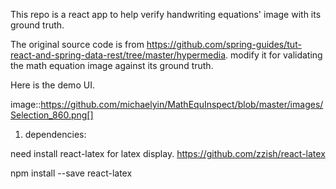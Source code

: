 This repo is a react app to help verify handwriting equations' image with its ground truth.

The original source code is from https://github.com/spring-guides/tut-react-and-spring-data-rest/tree/master/hypermedia. modify it for validating the math equation image against its ground truth.

Here is the demo UI.

image::https://github.com/michaelyin/MathEquInspect/blob/master/images/Selection_860.png[]

1. dependencies:

need install react-latex for latex display.
https://github.com/zzish/react-latex

npm install --save react-latex

